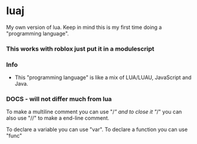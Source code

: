 # luaj
My own version of lua. Keep in mind this is my first time doing a "programming language".

### This works with roblox just put it in a modulescript

### Info
- This "programming language" is like a mix of LUA/LUAU, JavaScript and Java.

### DOCS - will not differ much from lua
To make a multiline comment you can use "/*" and to close it "*/"
you can also use "//" to make a end-line comment.

To declare a variable you can use "var".
To declare a function you can use "func"
